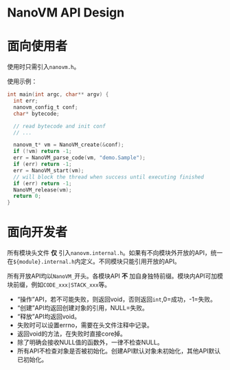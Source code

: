 # NanoVM API Design

# 面向使用者

使用时只需引入`nanovm.h`。

使用示例：

```c
int main(int argc, char** argv) {
  int err;
  nanovm_config_t conf;
  char* bytecode;

  // read bytecode and init conf
  // ...

  nanovm_t* vm = NanoVM_create(&conf);
  if (!vm) return -1;
  err = NanoVM_parse_code(vm, "demo.Sample");
  if (err) return -1;
  err = NanoVM_start(vm);
  // will block the thread when success until executing finished
  if (err) return -1;
  NanoVM_release(vm);
  return 0;
}
```

# 面向开发者

所有模块头文件 **仅** 引入`nanovm.internal.h`。如果有不向模块外开放的API，统一在`${module}.internal.h`内定义。不同模块只能引用开放的API。

所有开放API均以`NanoVM_`开头。各模块API **不** 加自身独特前缀。模块内API可加模块前缀，例如`CODE_xxx|STACK_xxx`等。

* “操作”API，若不可能失败，则返回void，否则返回`int`,0=成功，-1=失败。
* “创建”API均返回创建对象的引用，NULL=失败。
* “释放”API均返回void。
* 失败时可以设置errno，需要在头文件注释中记录。
* 返回void的方法，在失败时直接core掉。
* 除了明确会接收NULL值的函数外，一律不检查NULL。
* 所有API不检查对象是否被初始化。创建API默认对象未初始化，其他API默认已初始化。
